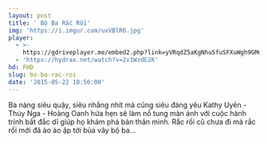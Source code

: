 ```yaml
---
layout: post
title: ' Bộ Ba Rắc Rối'
img: 'https://i.imgur.com/uxVBlR6.jpg'
player:
  - >-
    https://gdriveplayer.me/embed2.php?link=yVRqdZ5aKgNhu5fuSFXuWgh9GMdGzGBob6VbTqUltWmWB3iIEc4lDCxadrAsOE3bWEgtY13ajpri%252BC4COj1EYyIGiYPw3YVFF2rl%252FOt9oYo5CUoKA2jyxmqludSOzL0kuFAWlxZQUniH%252BsbeR656kFLjLefF7mX1Ko5Y4tgnCmb40cDiJixbjfcDnWPCXSpaDTEnqqHl47A8qu6wiXappW
  - 'https://hydrax.net/watch?v=2v1WzdE2K'
hd: FHD
slug: bo-ba-rac-roi
date: '2015-05-22 10:56:00'
---
```

Ba nàng siêu quậy, siêu nhắng nhít mà cũng siêu đáng yêu Kathy Uyên - Thúy Nga - Hoàng Oanh hứa hẹn sẽ làm nổ tung màn ảnh với cuộc hành trình bất đắc dĩ giúp họ khám phá bản thân mình. Rắc rối cũ chưa đi mà rắc rối mới đã ào ào ập tới bủa vây bộ ba...
